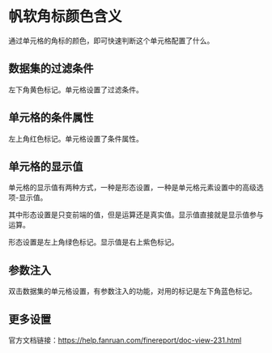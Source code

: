 

# 帆软角标颜色含义

通过单元格的角标的颜色，即可快速判断这个单元格配置了什么。

## 数据集的过滤条件

左下角黄色标记。单元格设置了过滤条件。

## 单元格的条件属性

左上角红色标记。单元格设置了条件属性。

## 单元格的显示值

单元格的显示值有两种方式，一种是形态设置，一种是单元格元素设置中的高级选项-显示值。

其中形态设置是只变前端的值，但是运算还是真实值。显示值直接就是显示值参与运算。

形态设置是左上角绿色标记。显示值是右上紫色标记。

## 参数注入

双击数据集的单元格设置，有参数注入的功能，对用的标记是左下角蓝色标记。

## 更多设置

官方文档链接：https://help.fanruan.com/finereport/doc-view-231.html

